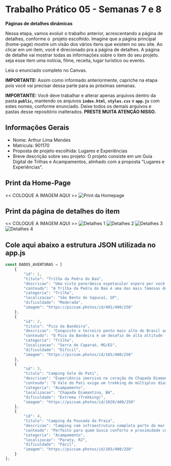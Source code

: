 # Trabalho Prático 05 - Semanas 7 e 8

**Páginas de detalhes dinâmicas**

Nessa etapa, vamos evoluir o trabalho anterior, acrescentando a página de detalhes, conforme o  projeto escolhido. Imagine que a página principal (home-page) mostre um visão dos vários itens que existem no seu site. Ao clicar em um item, você é direcionado pra a página de detalhes. A página de detalhe vai mostrar todas as informações sobre o item do seu projeto. seja esse item uma notícia, filme, receita, lugar turístico ou evento.

Leia o enunciado completo no Canvas. 

**IMPORTANTE:** Assim como informado anteriormente, capriche na etapa pois você vai precisar dessa parte para as próximas semanas. 

**IMPORTANTE:** Você deve trabalhar e alterar apenas arquivos dentro da pasta **`public`,** mantendo os arquivos **`index.html`**, **`styles.css`** e **`app.js`** com estes nomes, conforme enunciado. Deixe todos os demais arquivos e pastas desse repositório inalterados. **PRESTE MUITA ATENÇÃO NISSO.**

## Informações Gerais

- Nome: Arthur Lima Mendes
- Matricula: 901170
- Proposta de projeto escolhida: Lugares e Experiências
- Breve descrição sobre seu projeto: O projeto consiste em um Guia Digital de Trilhas e Acampamentos, alinhado com a proposta "Lugares e Experiências".

## Print da Home-Page

<<  COLOQUE A IMAGEM AQUI >>
![Print da Homepage](public/imagens/r5.jpeg)


## Print da página de detalhes do item

<<  COLOQUE A IMAGEM AQUI >>
![Detalhes 1](public/r2.png)
![Detalhes 2](public/r3.png) 
![Detalhes 3](public/r4.png)
![Detalhes 4](public/r1.jpeg)

## Cole aqui abaixo a estrutura JSON utilizada no app.js

```javascript
const DADOS_AVENTURAS = [
    {
        "id": 1,
        "titulo": "Trilha da Pedra do Baú",
        "descricao": "Uma vista panorâmica espetacular espera por você no topo.",
        "conteudo": "A Trilha da Pedra do Baú é uma das mais famosas do estado, oferecendo trechos de escalaminhada com cabos de aço. Recomenda-se ir com guia e verificar as condições climáticas antes de iniciar a subida.",
        "categoria": "Trilha",
        "localizacao": "São Bento do Sapucaí, SP",
        "dificuldade": "Moderada",
        "imagem": "https://picsum.photos/id/401/400/250"
    },
    {
        "id": 2,
        "titulo": "Pico da Bandeira",
        "descricao": "Conquiste o terceiro ponto mais alto do Brasil ao nascer do sol.",
        "conteudo": "O Pico da Bandeira é um desafio de alta altitude (2.892 metros), exigindo preparo físico e equipamentos adequados. A subida noturna é popular para ver o sol nascer do cume, um espetáculo inesquecível.",
        "categoria": "Trilha",
        "localizacao": "Serra do Caparaó, MG/ES",
        "dificuldade": "Difícil",
        "imagem": "https://picsum.photos/id/165/400/250"
    },
    {
        "id": 3,
        "titulo": "Camping Vale do Pati",
        "descricao": "Experiência imersiva no coração da Chapada Diamantina.",
        "conteudo": "O Vale do Pati exige um trekking de múltiplos dias. A área é remota e a hospedagem é feita em casas de nativos (campings rústicos). É considerado um dos trekkings mais bonitos do Brasil.",
        "categoria": "Acampamento",
        "localizacao": "Chapada Diamantina, BA",
        "dificuldade": "Extrema (Trekking)",
        "imagem": "https://picsum.photos/id/1020/400/250"
    },
    {
        "id": 4,
        "titulo": "Camping da Pousada da Praia",
        "descricao": "Camping com infraestrutura completa perto do mar.",
        "conteudo": "Perfeito para quem busca conforto e proximidade com o mar. O camping oferece banheiros limpos, energia elétrica, área de convivência e segurança.",
        "categoria": "Acampamento",
        "localizacao": "Paraty, RJ",
        "dificuldade": "Fácil",
        "imagem": "https://picsum.photos/id/103/400/250"
    }
];
```
